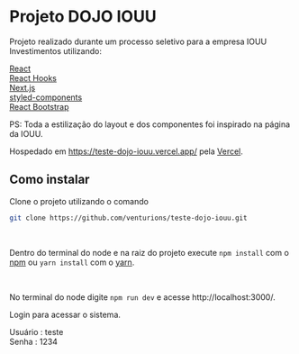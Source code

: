 # Projeto DOJO IOUU

Projeto realizado durante um processo seletivo para a empresa IOUU Investimentos utilizando:

[React](https://pt-br.reactjs.org/)\
[React Hooks](https://pt-br.reactjs.org/docs/hooks-intro.html)\
[Next.js](https://nextjs.org/)\
[styled-components](https://styled-components.com)\
[React Bootstrap](https://react-bootstrap.github.io)

PS: Toda a estilização do layout e dos componentes foi inspirado na página da IOUU.

Hospedado em https://teste-dojo-iouu.vercel.app/ pela [Vercel](https://vercel.com/).

## Como instalar

Clone o projeto utilizando o comando

```bash
git clone https://github.com/venturions/teste-dojo-iouu.git
```

<br>

Dentro do terminal do node e na raiz do projeto execute `npm install` com o [npm](https://www.npmjs.com/) ou `yarn install` com o [yarn](https://yarnpkg.com).

<br>

No terminal do node digite `npm run dev` e acesse http://localhost:3000/.

Login para acessar o sistema.

Usuário : teste\
Senha : 1234
